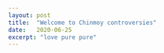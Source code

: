 ```yaml
---
layout: post
title:  "Welcome to Chinmoy controversies"
date:   2020-06-25
excerpt: "love pure pure"
---
```

